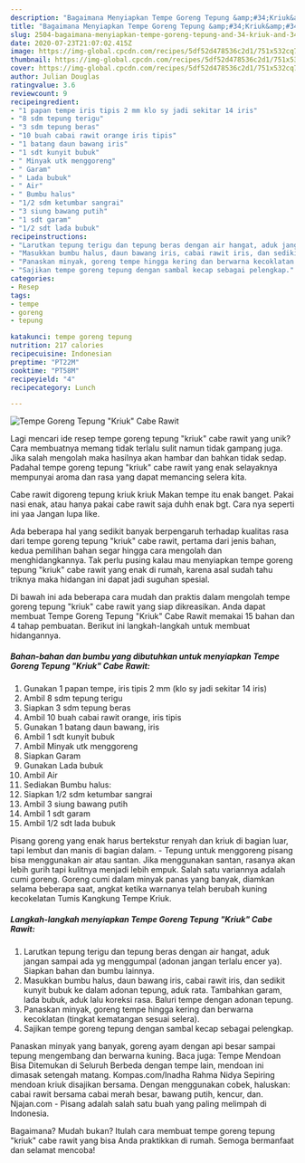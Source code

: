 ```yaml
---
description: "Bagaimana Menyiapkan Tempe Goreng Tepung &amp;#34;Kriuk&amp;#34; Cabe Rawit yang Enak"
title: "Bagaimana Menyiapkan Tempe Goreng Tepung &amp;#34;Kriuk&amp;#34; Cabe Rawit yang Enak"
slug: 2504-bagaimana-menyiapkan-tempe-goreng-tepung-and-34-kriuk-and-34-cabe-rawit-yang-enak
date: 2020-07-23T21:07:02.415Z
image: https://img-global.cpcdn.com/recipes/5df52d478536c2d1/751x532cq70/tempe-goreng-tepung-kriuk-cabe-rawit-foto-resep-utama.jpg
thumbnail: https://img-global.cpcdn.com/recipes/5df52d478536c2d1/751x532cq70/tempe-goreng-tepung-kriuk-cabe-rawit-foto-resep-utama.jpg
cover: https://img-global.cpcdn.com/recipes/5df52d478536c2d1/751x532cq70/tempe-goreng-tepung-kriuk-cabe-rawit-foto-resep-utama.jpg
author: Julian Douglas
ratingvalue: 3.6
reviewcount: 9
recipeingredient:
- "1 papan tempe iris tipis 2 mm klo sy jadi sekitar 14 iris"
- "8 sdm tepung terigu"
- "3 sdm tepung beras"
- "10 buah cabai rawit orange iris tipis"
- "1 batang daun bawang iris"
- "1 sdt kunyit bubuk"
- " Minyak utk menggoreng"
- " Garam"
- " Lada bubuk"
- " Air"
- " Bumbu halus"
- "1/2 sdm ketumbar sangrai"
- "3 siung bawang putih"
- "1 sdt garam"
- "1/2 sdt lada bubuk"
recipeinstructions:
- "Larutkan tepung terigu dan tepung beras dengan air hangat, aduk jangan sampai ada yg menggumpal (adonan jangan terlalu encer ya). Siapkan bahan dan bumbu lainnya."
- "Masukkan bumbu halus, daun bawang iris, cabai rawit iris, dan sedikit kunyit bubuk ke dalam adonan tepung, aduk rata. Tambahkan garam, lada bubuk, aduk lalu koreksi rasa. Baluri tempe dengan adonan tepung."
- "Panaskan minyak, goreng tempe hingga kering dan berwarna kecoklatan (tingkat kematangan sesuai selera)."
- "Sajikan tempe goreng tepung dengan sambal kecap sebagai pelengkap."
categories:
- Resep
tags:
- tempe
- goreng
- tepung

katakunci: tempe goreng tepung 
nutrition: 217 calories
recipecuisine: Indonesian
preptime: "PT22M"
cooktime: "PT58M"
recipeyield: "4"
recipecategory: Lunch

---
```



![Tempe Goreng Tepung &#34;Kriuk&#34; Cabe Rawit](https://img-global.cpcdn.com/recipes/5df52d478536c2d1/751x532cq70/tempe-goreng-tepung-kriuk-cabe-rawit-foto-resep-utama.jpg)

Lagi mencari ide resep tempe goreng tepung &#34;kriuk&#34; cabe rawit yang unik? Cara membuatnya memang tidak terlalu sulit namun tidak gampang juga. Jika salah mengolah maka hasilnya akan hambar dan bahkan tidak sedap. Padahal tempe goreng tepung &#34;kriuk&#34; cabe rawit yang enak selayaknya mempunyai aroma dan rasa yang dapat memancing selera kita.

Cabe rawit digoreng tepung kriuk kriuk Makan tempe itu enak banget. Pakai nasi enak, atau hanya pakai cabe rawit saja duhh enak bgt. Cara nya seperti ini yaa Jangan lupa like.

Ada beberapa hal yang sedikit banyak berpengaruh terhadap kualitas rasa dari tempe goreng tepung &#34;kriuk&#34; cabe rawit, pertama dari jenis bahan, kedua pemilihan bahan segar hingga cara mengolah dan menghidangkannya. Tak perlu pusing kalau mau menyiapkan tempe goreng tepung &#34;kriuk&#34; cabe rawit yang enak di rumah, karena asal sudah tahu triknya maka hidangan ini dapat jadi suguhan spesial.


Di bawah ini ada beberapa cara mudah dan praktis dalam mengolah tempe goreng tepung &#34;kriuk&#34; cabe rawit yang siap dikreasikan. Anda dapat membuat Tempe Goreng Tepung &#34;Kriuk&#34; Cabe Rawit memakai 15 bahan dan 4 tahap pembuatan. Berikut ini langkah-langkah untuk membuat hidangannya.

<!--inarticleads1-->

##### Bahan-bahan dan bumbu yang dibutuhkan untuk menyiapkan Tempe Goreng Tepung &#34;Kriuk&#34; Cabe Rawit:

1. Gunakan 1 papan tempe, iris tipis 2 mm (klo sy jadi sekitar 14 iris)
1. Ambil 8 sdm tepung terigu
1. Siapkan 3 sdm tepung beras
1. Ambil 10 buah cabai rawit orange, iris tipis
1. Gunakan 1 batang daun bawang, iris
1. Ambil 1 sdt kunyit bubuk
1. Ambil  Minyak utk menggoreng
1. Siapkan  Garam
1. Gunakan  Lada bubuk
1. Ambil  Air
1. Sediakan  Bumbu halus:
1. Siapkan 1/2 sdm ketumbar sangrai
1. Ambil 3 siung bawang putih
1. Ambil 1 sdt garam
1. Ambil 1/2 sdt lada bubuk


Pisang goreng yang enak harus bertekstur renyah dan kriuk di bagian luar, tapi lembut dan manis di bagian dalam. - Tepung untuk menggoreng pisang bisa menggunakan air atau santan. Jika menggunakan santan, rasanya akan lebih gurih tapi kulitnya menjadi lebih empuk. Salah satu variannya adalah cumi goreng. Goreng cumi dalam minyak panas yang banyak, diamkan selama beberapa saat, angkat ketika warnanya telah berubah kuning kecokelatan Tumis Kangkung Tempe Kriuk. 

<!--inarticleads2-->

##### Langkah-langkah menyiapkan Tempe Goreng Tepung &#34;Kriuk&#34; Cabe Rawit:

1. Larutkan tepung terigu dan tepung beras dengan air hangat, aduk jangan sampai ada yg menggumpal (adonan jangan terlalu encer ya). Siapkan bahan dan bumbu lainnya.
1. Masukkan bumbu halus, daun bawang iris, cabai rawit iris, dan sedikit kunyit bubuk ke dalam adonan tepung, aduk rata. Tambahkan garam, lada bubuk, aduk lalu koreksi rasa. Baluri tempe dengan adonan tepung.
1. Panaskan minyak, goreng tempe hingga kering dan berwarna kecoklatan (tingkat kematangan sesuai selera).
1. Sajikan tempe goreng tepung dengan sambal kecap sebagai pelengkap.


Panaskan minyak yang banyak, goreng ayam dengan api besar sampai tepung mengembang dan berwarna kuning. Baca juga: Tempe Mendoan Bisa Ditemukan di Seluruh Berbeda dengan tempe lain, mendoan ini dimasak setengah matang. Kompas.com/Inadha Rahma Nidya Sepiring mendoan kriuk disajikan bersama. Dengan menggunakan cobek, haluskan: cabai rawit bersama cabai merah besar, bawang putih, kencur, dan. Njajan.com - Pisang adalah salah satu buah yang paling melimpah di Indonesia. 

Bagaimana? Mudah bukan? Itulah cara membuat tempe goreng tepung &#34;kriuk&#34; cabe rawit yang bisa Anda praktikkan di rumah. Semoga bermanfaat dan selamat mencoba!
